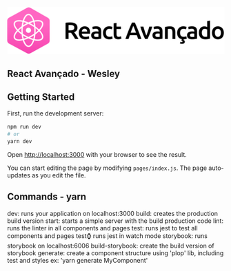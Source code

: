 ![Logo](https://github.com/wesleymoliveira/client-game-store/blob/main/public/img/logo-gh.svg)

## React Avançado - Wesley

## Getting Started

First, run the development server:

```bash
npm run dev
# or
yarn dev
```

Open [http://localhost:3000](http://localhost:3000) with your browser to see the result.

You can start editing the page by modifying `pages/index.js`. The page auto-updates as you edit the file.

## Commands - yarn

dev: runs your application on localhost:3000
build: creates the production build version
start: starts a simple server with the build production code
lint: runs the linter in all components and pages
test: runs jest to test all components and pages
test:watch: runs jest in watch mode
storybook: runs storybook on localhost:6006
build-storybook: create the build version of storybook
generate: create a component structure using 'plop' lib, including test and styles ex: 'yarn generate MyComponent'
